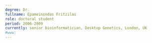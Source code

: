 ```yaml
---
degree: Dr.
fullname: Epameinondas Fritzilas
role: doctoral student
period: 2006-2009
currently: senior bioinformatician, Desktop Genetics, London, UK
#www:
---
```

